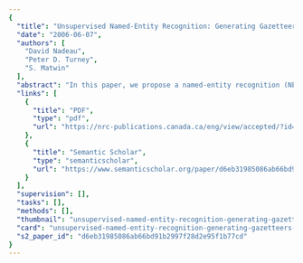 ```yaml
---
{
  "title": "Unsupervised Named-Entity Recognition: Generating Gazetteers and Resolving Ambiguity",
  "date": "2006-06-07",
  "authors": [
    "David Nadeau",
    "Peter D. Turney",
    "S. Matwin"
  ],
  "abstract": "In this paper, we propose a named-entity recognition (NER) system that addresses two major limitations frequently discussed in the field. First, the system requires no human intervention such as manually labeling training data or creating gazetteers. Second, the system can handle more than the three classical named-entity types (person, location, and organization). We describe the system's architecture and compare its performance with a supervised system. We experimentally evaluate the system on a standard corpus, with the three classical named-entity types, and also on a new corpus, with a new named-entity type (car brands).",
  "links": [
    {
      "title": "PDF",
      "type": "pdf",
      "url": "https://nrc-publications.canada.ca/eng/view/accepted/?id=82701912-a9a3-4e63-a9ad-69279a1c30a5"
    },
    {
      "title": "Semantic Scholar",
      "type": "semanticscholar",
      "url": "https://www.semanticscholar.org/paper/d6eb31985086ab66bd91b2997f28d2e95f1b77cd"
    }
  ],
  "supervision": [],
  "tasks": [],
  "methods": [],
  "thumbnail": "unsupervised-named-entity-recognition-generating-gazetteers-and-resolving-ambiguity-thumb.jpg",
  "card": "unsupervised-named-entity-recognition-generating-gazetteers-and-resolving-ambiguity-card.jpg",
  "s2_paper_id": "d6eb31985086ab66bd91b2997f28d2e95f1b77cd"
}
---
```


